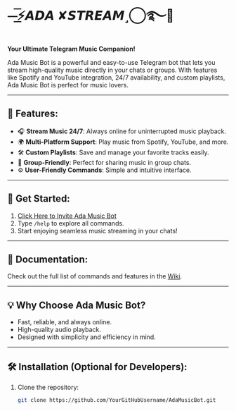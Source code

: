 # ⏤͟͞⚡️𝘼𝘿𝘼 ✘𝙎𝙏𝙍𝙀𝘼𝙈˼⃝࿐🫧

**Your Ultimate Telegram Music Companion!**

Ada Music Bot is a powerful and easy-to-use Telegram bot that lets you stream high-quality music directly in your chats or groups. With features like Spotify and YouTube integration, 24/7 availability, and custom playlists, Ada Music Bot is perfect for music lovers.

---

## 🌟 Features:
- 🎧 **Stream Music 24/7**: Always online for uninterrupted music playback.
- 🌍 **Multi-Platform Support**: Play music from Spotify, YouTube, and more.
- 🛠️ **Custom Playlists**: Save and manage your favorite tracks easily.
- 🤝 **Group-Friendly**: Perfect for sharing music in group chats.
- ⚙️ **User-Friendly Commands**: Simple and intuitive interface.

---

## 🚀 Get Started:
1. [Click Here to Invite Ada Music Bot](https://t.me/@ADASTREAM_BOT)
2. Type `/help` to explore all commands.
3. Start enjoying seamless music streaming in your chats!

---

## 📖 Documentation:
Check out the full list of commands and features in the [Wiki](#).

---

## 💡 Why Choose Ada Music Bot?
- Fast, reliable, and always online.
- High-quality audio playback.
- Designed with simplicity and efficiency in mind.

---

## 🛠️ Installation (Optional for Developers):
1. Clone the repository:
   ```bash
   git clone https://github.com/YourGitHubUsername/AdaMusicBot.git
